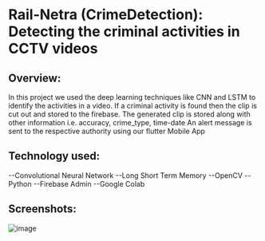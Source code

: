 # Rail-Netra (CrimeDetection): Detecting the criminal activities in CCTV videos

## Overview: 
In this project we used the deep learning techniques like CNN and LSTM to identify the activities in a video. 
If a criminal activity is found then the clip is cut out and stored to the firebase.
The generated clip is stored along with other information i.e. accuracy, crime_type, time-date
An alert message is sent to the respective authority using our flutter Mobile App

## Technology used: 
--Convolutional Neural Network
--Long Short Term Memory
--OpenCV
--Python
--Firebase Admin 
--Google Colab

## Screenshots: 
![image](https://github.com/harsh-kamde/CrimeDetectionML/assets/105597593/c999c8a4-bdc3-4fda-902f-1f1a71113a40)

